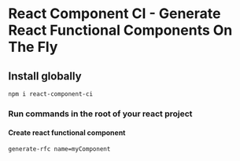 # React Component CI - Generate React Functional Components On The Fly

## Install globally
```shell
npm i react-component-ci
```

### Run commands in the root of your react project

#### Create react functional component
```shell
generate-rfc name=myComponent
```
